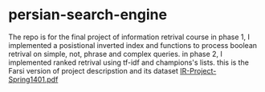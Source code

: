 # persian-search-engine
The repo is for the final project of information retrival course
in phase 1, I implemented a posistional inverted index and functions to process boolean retrival on simple, not, phrase and complex queries.
in phase 2, I implemented ranked retrival using tf-idf and champions's lists.
this is the Farsi version of project descripstion and its dataset
[IR-Project-Spring1401.pdf](https://github.com/maedemir/persian-search-engine/files/10528153/IR-Project-Spring1401.pdf)
